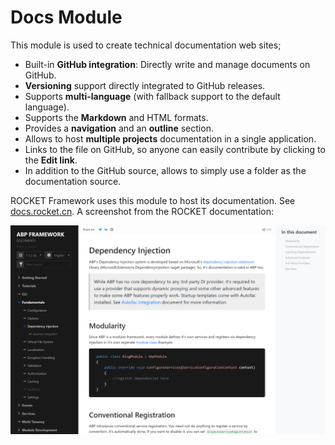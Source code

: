 # Docs Module
This module is used to create technical documentation web sites;

* Built-in **GitHub integration**: Directly write and manage documents on GitHub.
* **Versioning** support directly integrated to GitHub releases.
* Supports **multi-language** (with fallback support to the default language).
* Supports the **Markdown** and HTML formats.
* Provides a **navigation** and an **outline** section.
* Allows to host **multiple projects** documentation in a single application.
* Links to the file on GitHub, so anyone can easily contribute by clicking to the **Edit link**.
* In addition to the GitHub source, allows to simply use a folder as the documentation source.

ROCKET Framework uses this module to host its documentation. See [docs.rocket.cn](https://docs.rocket.cn/). A screenshot from the ROCKET documentation:

![screenshot](screenshot2.png)
